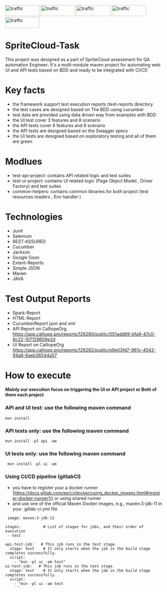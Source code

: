 <div>
<img  alt="traffic" src="https://img.shields.io/badge/Java-ED8B00?style=for-the-badge&logo=java&logoColor=white" width="110" height="35"/>
<img  alt="traffic" src="https://img.shields.io/badge/Selenium-43B02A?style=for-the-badge&logo=Selenium&logoColor=white" width="110" height="35"/>
<img  alt="traffic" src="https://img.shields.io/badge/apache_maven-C71A36?style=for-the-badge&logo=apachemaven&logoColor=white" width="110" height="35"/>
<img  alt="traffic" src="https://itsadeliverything.com/images/cucumber-logo.png" width="110" height="35"/>
<img  alt="traffic" src="https://i0.wp.com/blog.knoldus.com/wp-content/uploads/2020/05/Rest-assured-logo.png?fit=446%2C113&ssl=1" width="110" height="35" />
</div>

# SpriteCloud-Task
This project was designed as a part of SpriteCloud assessment for QA automation Engineer: It's a multi-module maven project for automating web UI and API tests based on BDD and ready to be integrated with CI/CD

# Key facts
* the framework support test execution reports /test-reports directory
* the test cases are designed based on The BDD using cucumber
* test data are provided using data driven way from examples with BDD
* the UI test cover 3 features and 8 scenario
* the API tests cover 6 features and 8 scenario
* the API tests are designed based on the Swagger specs
* the UI tests are designed based on exploratory testing and all of them are green

# Modlues
* test-api-project: contains API related logic and test suites
* test-ui-project: contains UI related logic (Page Object Model , Driver Factory) and test suites
* common-helpers: contains common libraries for both project (test resources readers , Env handler )

# Technologies
* Junit
* Selenium
* REST-ASSURED
* Cucumber
* Jackson
* Google Gson
* Extent-Reports
* Simple JSON
* Maven
* JAVA

# Test Output Reports
* Spark-Report
* HTML-Report
* CucumberReport json and xml
* API Report on CalliopeOrg https://app.calliope.pro/reports/126280/public/051add69-bfa9-47c0-8c22-107129609e2d
* UI Report on CalliopeOrg https://app.calliope.pro/reports/126282/public/e9e03fd7-961c-4542-94a6-6aeb36544a57

# How to execute
#### Mainly our execution focus on triggering the UI or API project or Both of them each project

 ### API and UI test: use the following maven command
 `mvn install`
### API tests only: use the following maven command
 `mvn install -pl api -am`
### UI tests only: use the following maven command
` mvn install -pl ui -am`

### Using CI/CD pipeline (gitlabCI)
* you have to register your a docker runner [https://docs.gitlab.com/ee/ci/docker/using_docker_images.html#register-docker-runner]() or using shared runner
* and use one of the official Maven Docker images, e.g., maven:3-jdk-11 in your .gitlab-ci.yml file
``` 
 image: maven:3-jdk-11

stages:          # List of stages for jobs, and their order of execution
 - test

api-test-job:   # This job runs in the test stage.
  stage: test    # It only starts when the job in the build stage completes successfully.
  script:
    - "mvn -pl ui -am test"
ui-test-job:   # This job runs in the test stage.
  stage: test    # It only starts when the job in the build stage completes successfully.
  script:
    - "mvn -pl ui -am test
    ```

